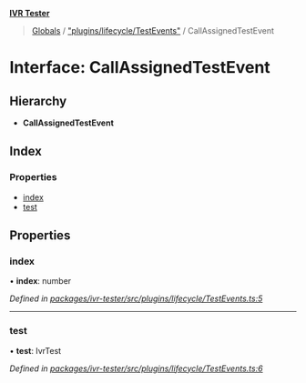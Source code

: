 **[IVR Tester](../README.md)**

> [Globals](../README.md) / ["plugins/lifecycle/TestEvents"](../modules/_plugins_lifecycle_testevents_.md) / CallAssignedTestEvent

# Interface: CallAssignedTestEvent

## Hierarchy

* **CallAssignedTestEvent**

## Index

### Properties

* [index](_plugins_lifecycle_testevents_.callassignedtestevent.md#index)
* [test](_plugins_lifecycle_testevents_.callassignedtestevent.md#test)

## Properties

### index

•  **index**: number

*Defined in [packages/ivr-tester/src/plugins/lifecycle/TestEvents.ts:5](https://github.com/SketchingDev/ivr-tester/blob/1691bd9/packages/ivr-tester/src/plugins/lifecycle/TestEvents.ts#L5)*

___

### test

•  **test**: IvrTest

*Defined in [packages/ivr-tester/src/plugins/lifecycle/TestEvents.ts:6](https://github.com/SketchingDev/ivr-tester/blob/1691bd9/packages/ivr-tester/src/plugins/lifecycle/TestEvents.ts#L6)*
